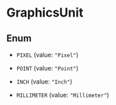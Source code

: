 

# GraphicsUnit

## Enum


* `PIXEL` (value: `"Pixel"`)

* `POINT` (value: `"Point"`)

* `INCH` (value: `"Inch"`)

* `MILLIMETER` (value: `"Millimeter"`)



